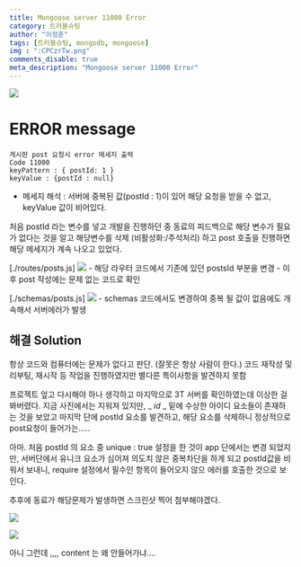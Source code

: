 ```yaml
---
title: Mongoose server 11000 Error
category: 트러블슈팅
author: "이정훈"
tags: [트러블슈팅, mongodb, mongoose]
img : ":CPCzrTw.png"
comments_disable: true
meta_description: "Mongoose server 11000 Error"
---
```


![](https://i.imgur.com/vvjUw24.png)
# ERROR message
	게시판 post 요청시 error 메세지 출력
	Code 11000
	keyPattern : { postId: 1 }
	keyValue : {postId : null} 
- 메세지 해석 : 서버에 중복된 값(postId : 1)이 있어 해당 요청을 받을 수 없고, keyValue 값이 비어있다.

처음 postId 라는 변수를 넣고 개발을 진행하던 중 동료의 피드백으로 해당 변수가 필요가 없다는
것을 알고 해당변수를 삭제 (비활성화:/주석처리) 하고 post 호출을 진행하면 해당 메세지가 계속 나오고 있었다. 

[./routes/posts.js]
![](https://i.imgur.com/6paxbfV.png)
	- 해당 라우터 코드에서 기존에 있던 postsId 부분을 변경
	- 이후 post 작성에는 문제 없는 코드로 확인

[./schemas/posts.js]
![](https://i.imgur.com/gv8to0t.png)
	-  schemas 코드에서도 변경하여 중복 될 값이 없음에도 개속해서 서버에러가 발생


## 해결 Solution
항상 코드와 컴퓨터에는 문제가 없다고 판단. (잘못은 항상 사람이 한다.)
코드 재작성 및 리부팅, 재시작 등 작업을 진행하였지만 별다른 특이사항을 발견하지 못함

프로젝트 엎고 다시해야 하나 생각하고 마지막으로 3T 서버를 확인하였는데 이상한 걸 봐버렸다.
지금 사진에서는 지워져 있지만, _ _id_ _ 밑에 수상한 아이디 요소들이 존재하는 것을 보았고
마지막 단에 postId 요소를 발견하고, 해당 요소를 삭제하니 정상적으로 post요청이 들어가는.....

아마. 처음 postId 의 요소 중 unique : true 설정을 한 것이 app 단에서는 변경 되었지만,
서버단에서 유니크 요소가 심어져 의도치 않은 중복차단을 하게 되고 postId값을 비워서 보내니,
require 설정에서 필수인 항목이 들어오지 않으 에러를 호출한 것으로 보인다.

추후에 동료가 해당문제가 발생하면 스크린샷 찍어 첨부해야겠다.

![](https://i.imgur.com/CPCzrTw.png)


![](https://i.imgur.com/e2KS6Du.png)

아니 그런데 ,,,, content 는 왜 안들어가냐....